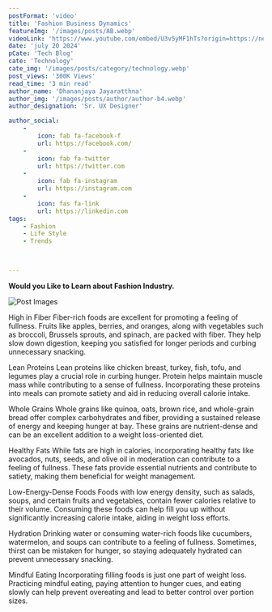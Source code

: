```yaml
---
postFormat: 'video'
title: 'Fashion Business Dynamics'
featureImg: '/images/posts/AB.webp'
videoLink: 'https://www.youtube.com/embed/U3v5yMF1hTs?origin=https://new.axilthemes.com/'
date: 'july 20 2024'
pCate: 'Tech Blog'
cate: 'Technology'
cate_img: '/images/posts/category/technology.webp'
post_views: '300K Views'
read_time: '3 min read'
author_name: 'Dhananjaya Jayaratthna'
author_img: '/images/posts/author/author-b4.webp'
author_designation: 'Sr. UX Designer'

author_social:
    -
        icon: fab fa-facebook-f
        url: https://facebook.com/
    -
        icon: fab fa-twitter
        url: https://twitter.com
    -
        icon: fab fa-instagram
        url: https://instagram.com
    - 
        icon: fas fa-link
        url: https://linkedin.com
tags: 
    - Fashion
    - Life Style
    - Trends
    


---
```


**Would you Like to Learn about Fashion Industry.**

![Post Images](/images/post-single/j.jpeg)


High in Fiber
Fiber-rich foods are excellent for promoting a feeling of fullness. Fruits like apples, berries, and oranges, along with vegetables such as broccoli, Brussels sprouts, and spinach, are packed with fiber. They help slow down digestion, keeping you satisfied for longer periods and curbing unnecessary snacking.






Lean Proteins
Lean proteins like chicken breast, turkey, fish, tofu, and legumes play a crucial role in curbing hunger. Protein helps maintain muscle mass while contributing to a sense of fullness. Incorporating these proteins into meals can promote satiety and aid in reducing overall calorie intake.



Whole Grains
Whole grains like quinoa, oats, brown rice, and whole-grain bread offer complex carbohydrates and fiber, providing a sustained release of energy and keeping hunger at bay. These grains are nutrient-dense and can be an excellent addition to a weight loss-oriented diet.     



Healthy Fats
While fats are high in calories, incorporating healthy fats like avocados, nuts, seeds, and olive oil in moderation can contribute to a feeling of fullness. These fats provide essential nutrients and contribute to satiety, making them beneficial for weight management.



Low-Energy-Dense Foods
Foods with low energy density, such as salads, soups, and certain fruits and vegetables, contain fewer calories relative to their volume. Consuming these foods can help fill you up without significantly increasing calorie intake, aiding in weight loss efforts.






Hydration
Drinking water or consuming water-rich foods like cucumbers, watermelon, and soups can contribute to a feeling of fullness. Sometimes, thirst can be mistaken for hunger, so staying adequately hydrated can prevent unnecessary snacking.



Mindful Eating
Incorporating filling foods is just one part of weight loss. Practicing mindful eating, paying attention to hunger cues, and eating slowly can help prevent overeating and lead to better control over portion sizes.